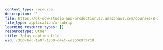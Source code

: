 ```yaml
---
content_type: resource
description: ''
file: https://ol-ocw-studio-app-production.s3.amazonaws.com/courses/8-333-statistical-mechanics-i-statistical-mechanics-of-particles-fall-2013/c3b8c6dd1a0f1e38d4e9ed25568f9710_l2Q31eoy_rY.srt
file_type: application/x-subrip
learning_resource_types: []
resourcetype: Other
title: 3play caption file
uid: c3b8c6dd-1a0f-1e38-d4e9-ed25568f9710
---
```

